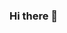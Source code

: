 ### Hi there 👋

<!--
**abhikumar22/abhikumar22** is a ✨ _special_ ✨ repository because its `README.md` (this file) appears on your GitHub profile.

[![HitCount](http://hits.dwyl.com/abhikumar22/abhikumar22.svg)](http://hits.dwyl.com/abhikumar22/abhikumar22)

